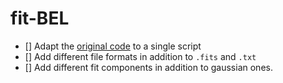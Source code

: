 # fit-BEL

- [] Adapt the [original code](https://github.com/AleD1996/diana_et_al_2021) to a single script
- [] Add different file formats in addition to `.fits` and `.txt`
- [] Add different fit components in addition to gaussian ones.